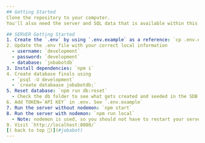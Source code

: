 ```yaml
---
## Getting Started
Clone the repository to your computer.
You'll also need the server and SQL data that is available within this same github repository.

## SERVER Getting Started
1. Create the `.env` by using `.env.example` as a reference: `cp .env.example .env`
2. Update the .env file with your correct local information
  - username: `development`
  - password: `development`
  - database: `jobabotdb`
3. Install dependencies: `npm i`
4. Create database finals using
  - `psql -U development`
  - `create databaase jobabotdb;`
5. Reset database: `npm run db:reset`
  - Check the db folder to see what gets created and seeded in the SDB
6. Add TOKEN=`API KEY` in .env. See `.env.example`
7. Run the server without nodemon: `npm start`
8. Run the server with nodemon: `npm run local`
  - Note: nodemon is used, so you should not have to restart your server
9. Visit `http://localhost:8080/`
[( back to top 🔺)](#jobabot)
---
```

